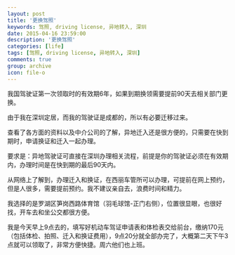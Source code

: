 ```yaml
---
layout: post
title: '更换驾照'
keywords: 驾照, driving license, 异地转入, 深圳
date: 2015-04-16 23:59:00
description: '更换驾照'
categories: [life]
tags: [驾照, driving license, 异地转入, 深圳]
comments: true
group: archive
icon: file-o
---
```


我国驾驶证第一次领取时的有效期6年，如果到期换领需要提前90天去相关部门更换。

由于我在深圳定居，而我的驾驶证是成都的，所以有必要迁移过来。

查看了各方面的资料以及中介公司的了解，异地迁入还是很方便的，只需要在快到期时，申请换证和迁入一起办理。

要求是：异地驾驶证可直接在深圳办理相关流程，前提是你的驾驶证必须在有效期内，办理时间是在快到期的最后90天内。


<!--more-->

从网络上了解到，办理迁入和换证，在西丽车管所可以办理，可提前在网上预约，但是人很多，需要提前预约。我不建议亲自去，浪费时间和精力。

我选择的是罗湖区笋岗西路体育馆（羽毛球馆-正门右侧），位置很显眼，也很好找，开车去和坐公交都很方便。

我是今天早上9点去的，填写好机动车驾证申请表和体检表交给前台，缴纳170元（包括体检、拍照、迁入和换证费用），9点20分就全部办完了，大概第二天下午3点就可以领取了，非常方便快捷。周六他们也上班。
